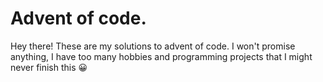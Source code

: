 # Advent of code.

Hey there! These are my solutions to advent of code. I won't promise anything, I have too many hobbies and programming projects that I might never finish this 😀